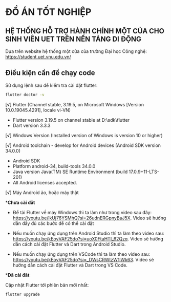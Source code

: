 # ĐỒ ÁN TỐT NGHIỆP
## HỆ THỐNG HỖ TRỢ HÀNH CHÍNH MỘT CỦA CHO SINH VIÊN UET TRÊN NỀN TẢNG DI ĐỘNG
Dựa trên website hệ thống một cửa của trường Đại học Công nghệ: https://student.uet.vnu.edu.vn/

## Điều kiện cần để chạy code
Sử dụng lệnh sau để kiểm tra cài đặt flutter:
```sh
flutter doctor -v
```

[√] Flutter (Channel stable, 3.19.5, on Microsoft Windows [Version 10.0.19045.4291], locale vi-VN)
- Flutter version 3.19.5 on channel stable at D:\sdk\flutter
- Dart version 3.3.3

[√] Windows Version (Installed version of Windows is version 10 or higher)

[√] Android toolchain - develop for Android devices (Android SDK version 34.0.0)
- Android SDK
- Platform android-34, build-tools 34.0.0
- Java version Java(TM) SE Runtime Environment (build 17.0.9+11-LTS-201)
- All Android licenses accepted.

[√] Máy Android ảo, hoặc máy thật

***Chưa cài đăt**
- Để tải Flutter về máy Windows thì ta làm như trong video sau đây: https://youtu.be/lkUj76YSMhQ?si=26udnERGpnyBaJ5X. Video sẽ hướng dẫn đầy đủ các bước để có thể cài đặt

- Nếu muốn chạy ứng dụng trên Android Studio thì ta làm theo video sau: https://youtu.be/kEoyVAF25do?si=uoX0FtaHTI_62Qzq. Video sẽ hướng dẫn cách cài đặt Flutter và Dart trong Android Studio.
- Nếu muốn chạy ứng dụng trên VSCode thì ta làm theo video sau: https://youtu.be/kEoyVAF25do?si=_DWsCRWtzW1lWk63. Video sẽ hướng dẫn cách cài đặt Flutter và Dart trong VS Code.

***Đã cài đăt**

Cập nhật Flutter tới phiên bản mới nhất:
```sh
flutter upgrade
```